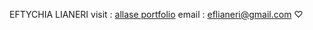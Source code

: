 EFTYCHIA LIANERI 
visit : [allase portfolio](https://allase.my.canva.site/) 
email : eflianeri@gmail.com 
♡
